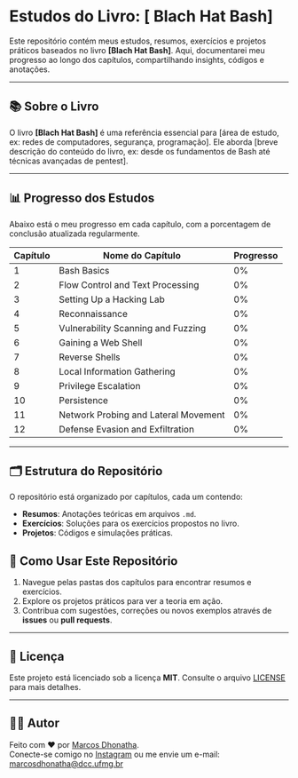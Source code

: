 # Estudos do Livro: [ Blach Hat Bash]

Este repositório contém meus estudos, resumos, exercícios e projetos práticos baseados no livro **[Blach Hat Bash]**. Aqui, documentarei meu progresso ao longo dos capítulos, compartilhando insights, códigos e anotações.

---

## 📚 Sobre o Livro
O livro **[Blach Hat Bash]** é uma referência essencial para [área de estudo, ex: redes de computadores, segurança, programação]. Ele aborda [breve descrição do conteúdo do livro, ex: desde os fundamentos de Bash até técnicas avançadas de pentest].

---

## 📊 Progresso dos Estudos
Abaixo está o meu progresso em cada capítulo, com a porcentagem de conclusão atualizada regularmente.

| Capítulo | Nome do Capítulo                          | Progresso |
|----------|-------------------------------------------|-----------|
| 1        | Bash Basics                               | 0%        |
| 2        | Flow Control and Text Processing          | 0%        |
| 3        | Setting Up a Hacking Lab                  | 0%        |
| 4        | Reconnaissance                            | 0%        |
| 5        | Vulnerability Scanning and Fuzzing        | 0%        |
| 6        | Gaining a Web Shell                       | 0%        |
| 7        | Reverse Shells                            | 0%        |
| 8        | Local Information Gathering               | 0%        |
| 9        | Privilege Escalation                      | 0%        |
| 10       | Persistence                               | 0%        |
| 11       | Network Probing and Lateral Movement      | 0%        |
| 12       | Defense Evasion and Exfiltration          | 0%        |

---

## 🗂 Estrutura do Repositório
O repositório está organizado por capítulos, cada um contendo:
- **Resumos**: Anotações teóricas em arquivos `.md`.
- **Exercícios**: Soluções para os exercícios propostos no livro.
- **Projetos**: Códigos e simulações práticas.


## 🚀 Como Usar Este Repositório
1. Navegue pelas pastas dos capítulos para encontrar resumos e exercícios.
2. Explore os projetos práticos para ver a teoria em ação.
3. Contribua com sugestões, correções ou novos exemplos através de **issues** ou **pull requests**.

---

## 📄 Licença
Este projeto está licenciado sob a licença **MIT**. Consulte o arquivo [LICENSE](LICENSE) para mais detalhes.

---

## 👨‍💻 Autor
Feito com ❤️ por [Marcos Dhonatha](https://github.com/marcosdhonatha).  
Conecte-se comigo no [Instagram](https://www.instagram.com/marcos.dhonatha) ou me envie um e-mail: marcosdhonatha@dcc.ufmg.br 